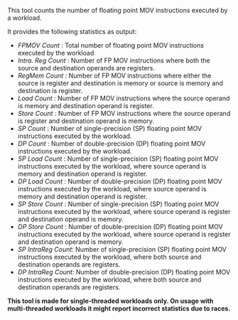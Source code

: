 This tool counts the number of floating point MOV instructions executed by a workload.

It provides the following statistics as output:
- _FPMOV Count_      : Total number of floating point MOV instructions executed by the workload
- _Intra. Reg Count_ : Number of FP MOV instructions where both the source and destination operands are registers.
- _RegMem Count_     : Number of FP MOV instructions where either the source is register and destination is memory or source is memory and destination is register.
- _Load Count_       : Number of FP MOV instructions where the source operand is memory and destination operand is register.
- _Store Count_      : Number of FP MOV instructions where the source operand is register and destination operand is memory.
- _SP Count_         : Number of single-precision (SP) floating point MOV instructions executed by the workload.
- _DP Count_         : Number of double-precision (DP) floating point MOV instructions executed by the workload.
- _SP Load Count_    : Number of single-precision (SP) floating point MOV instructions executed by the workload, where source operand is memory and destination operand is register.
- _DP Load Count_    : Number of double-precision (DP) floating point MOV instructions executed by the workload, where source operand is memory and destination operand is register.
- _SP Store Count_   : Number of single-precision (SP) floating point MOV instructions executed by the workload, where source operand is register and destination operand is memory.
- _DP Store Count_   : Number of double-precision (DP) floating point MOV instructions executed by the workload, where source operand is register and destination operand is memory.
- _SP IntraReg Count_: Number of single-precision (SP) floating point MOV instructions executed by the workload, where both source and destination operands are registers.
- _DP IntraReg Count_: Number of double-precision (DP) floating point MOV instructions executed by the workload, where both source and destination operands are registers.

**This tool is made for single-threaded workloads only. On usage with multi-threaded workloads it might report incorrect statistics due to races.**
